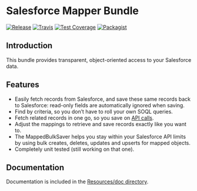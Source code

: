 # Salesforce Mapper Bundle

[![Release](https://img.shields.io/github/v/release/comsave/salesforce-mapper-bundle)](https://github.com/comsave/salesforce-mapper-bundle/releases)
[![Travis](https://img.shields.io/travis/comsave/salesforce-mapper-bundle)](https://travis-ci.org/comsave/salesforce-mapper-bundle)
[![Test Coverage](https://img.shields.io/codeclimate/coverage/comsave/salesforce-mapper-bundle)](https://codeclimate.com/github/comsave/salesforce-mapper-bundle)
[![Packagist](https://img.shields.io/packagist/dt/comsave/salesforce-mapper-bundle)](https://packagist.org/packages/comsave/salesforce-mapper-bundle)

## Introduction

This bundle provides transparent, object-oriented access to your Salesforce
data. 

## Features

* Easily fetch records from Salesforce, and save these same records back to
  Salesforce: read-only fields are automatically ignored when saving.
* Find by criteria, so you don’t have to roll your own SOQL queries.
* Fetch related records in one go, so you save on
[API calls](http://www.salesforce.com/us/developer/docs/api/Content/implementation_considerations.htm#topic-title_request_metering).
* Adjust the mappings to retrieve and save records exactly like you want to.
* The MappedBulkSaver helps you stay within your Salesforce API limits by using 
  bulk creates, deletes, updates and upserts for mapped objects.
* Completely unit tested (still working on that one).

## Documentation

Documentation is included in the [Resources/doc directory](http://github.com/LogicItLab/LogicItLabSalesforceMapperBundle/tree/master/Resources/doc/index.md).
 